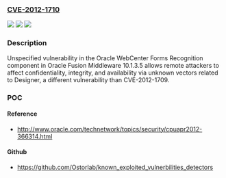 ### [CVE-2012-1710](https://cve.mitre.org/cgi-bin/cvename.cgi?name=CVE-2012-1710)
![](https://img.shields.io/static/v1?label=Product&message=n%2Fa&color=blue)
![](https://img.shields.io/static/v1?label=Version&message=n%2Fa&color=blue)
![](https://img.shields.io/static/v1?label=Vulnerability&message=n%2Fa&color=brighgreen)

### Description

Unspecified vulnerability in the Oracle WebCenter Forms Recognition component in Oracle Fusion Middleware 10.1.3.5 allows remote attackers to affect confidentiality, integrity, and availability via unknown vectors related to Designer, a different vulnerability than CVE-2012-1709.

### POC

#### Reference
- http://www.oracle.com/technetwork/topics/security/cpuapr2012-366314.html

#### Github
- https://github.com/Ostorlab/known_exploited_vulnerbilities_detectors

